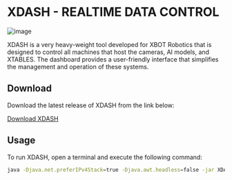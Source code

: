 # XDASH - REALTIME DATA CONTROL

![image](https://github.com/user-attachments/assets/d3f00b3e-5134-4ecd-a415-6dae90c4f6b5)

XDASH is a very heavy-weight tool developed for XBOT Robotics that is designed to control all machines that host the cameras, AI models, and XTABLES. The dashboard provides a user-friendly interface that simplifies the management and operation of these systems.

## Download

Download the latest release of XDASH from the link below:

[Download XDASH](https://github.com/Kobeeeef/XDASH/releases/latest)

## Usage

To run XDASH, open a terminal and execute the following command:

```sh
java -Djava.net.preferIPv4Stack=true -Djava.awt.headless=false -jar XDASH.jar
```
